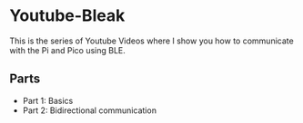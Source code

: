 # Youtube-Bleak
This is the series of Youtube Videos where I show you how to communicate with the Pi and Pico using BLE.

## Parts

* Part 1: Basics
* Part 2: Bidirectional communication
